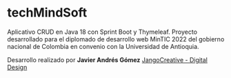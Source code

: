 <h1>techMindSoft</h1>

<p>Aplicativo CRUD en Java 18 con Sprint Boot y Thymeleaf. Proyecto desarrollado para el diplomado de desarrollo web MinTIC 2022 del gobierno nacional de Colombia en convenio con la Universidad de Antioquia.</p>

<p>Desarrollo realizado por <b>Javier Andrés Gómez</b> <a href="https://jangocreative.com">JangoCreative - Digital Design</a></p>
